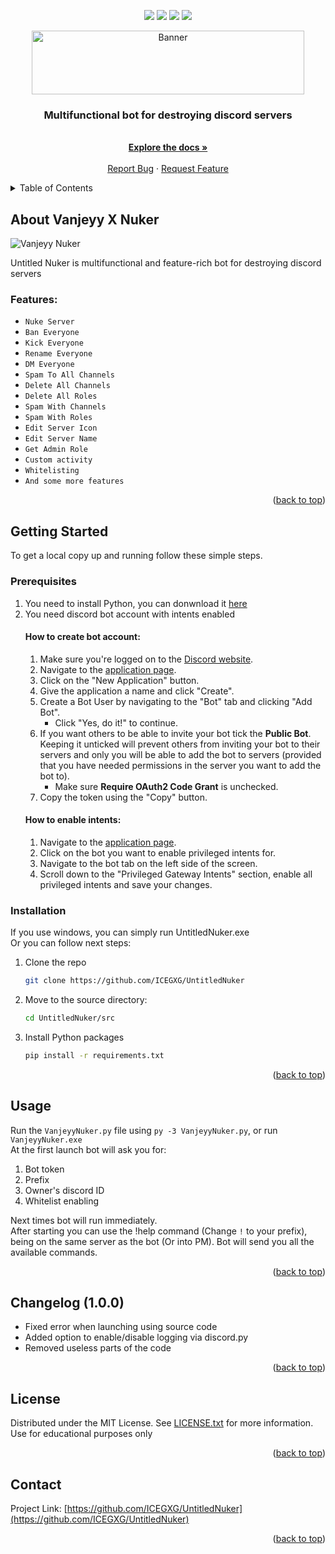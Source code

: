<div id="top"></div>
<p align="center">
<img src=https://img.shields.io/github/stars/ICEGXG/vanjeyynuker?color=6699ff&style=for-the-badge />
<img src=https://img.shields.io/github/forks/ICEGXG/vanjeyynuker?color=6699ff&style=for-the-badge />
<img src=https://img.shields.io/github/issues/ICEGXG/vanjeyynuker?color=6699ff&style=for-the-badge />
<img src=https://img.shields.io/github/license/ICEGXG/vanjeyynuker?color=6699ff&style=for-the-badge />
</p>
<p align="center">
  <a href="https://github.com/othneildrew/Best-README-Template">
    <img src="assets/banner.png" alt="Banner" width="436" height="102">
  </a>
  
  <h3 align="center">Multifunctional bot for destroying discord servers</h3>
  <p align="center">
    <br />
    <a href="https://github.com/Frenzyyxcheats/VanjeyyXNuker"><strong>Explore the docs »</strong></a>
    <br />
    <br />
    <a href="https://github.com/Frenzyyxcheats/VanjeyyXNuker/issues">Report Bug</a>
    ·
    <a href="https://github.com/Frenzyyxcheats/VanjeyyXNuker/issues">Request Feature</a>
  </p>
</p>

<details>
  <summary>Table of Contents</summary>
  <ol>
    <li>
      <a href="#about-the-project">About The Project</a>
    </li>
    <li>
      <a href="#getting-started">Getting Started</a>
      <ul>
        <li><a href="#prerequisites">Prerequisites</a></li>
          <ul>
            <li><a href="#how-to-create-bot-account">How to create bot account</a></li>
            <li><a href="#how-to-enable-intents">How to enable intents</a></li>
          </ul>
        <li><a href="#installation">Installation</a></li>
      </ul>
    </li>
    <li><a href="#changelog">Changelog</a></li>
    <li><a href="#usage">Usage</a></li>
    <li><a href="#license">License</a></li>
    <li><a href="#contact">Contact</a></li>
  </ol>
</details>

## About Vanjeyy X Nuker

<img src="assets/screenshot.png" alt="Vanjeyy Nuker">

Untitled Nuker is multifunctional and feature-rich bot for destroying discord servers

### Features:
* `Nuke Server`
* `Ban Everyone`
* `Kick Everyone`
* `Rename Everyone`
* `DM Everyone`
* `Spam To All Channels`
* `Delete All Channels`
* `Delete All Roles`
* `Spam With Channels`
* `Spam With Roles`
* `Edit Server Icon`
* `Edit Server Name`  
* `Get Admin Role`
* `Custom activity`
* `Whitelisting`
* `And some more features`

<p align="right">(<a href="#top">back to top</a>)</p>

## Getting Started
To get a local copy up and running follow these simple steps.

### Prerequisites
1. You need to install Python, you can donwnload it [here](https://www.python.org)
2. You need discord bot account with intents enabled
    #### How to create bot account:
    1. Make sure you're logged on to the [Discord website](https://discord.com).
    2. Navigate to the [application page](https://discord.com/developers/applications).
    3. Click on the "New Application" button.  
    4. Give the application a name and click "Create".  
    5. Create a Bot User by navigating to the "Bot" tab and clicking "Add Bot".
        * Click "Yes, do it!" to continue.  
    6. If you want others to be able to invite your bot tick the **Public Bot**. Keeping it unticked will prevent others from inviting your bot to their servers and only you will be able to add the bot to servers (provided that you have needed permissions in the server you want to add the bot to).
        * Make sure **Require OAuth2 Code Grant** is unchecked.  
    7. Copy the token using the "Copy" button.
    #### How to enable intents:
    1. Navigate to the [application page](https://discord.com/developers/applications).
    2. Click on the bot you want to enable privileged intents for.
    3. Navigate to the bot tab on the left side of the screen.
    4. Scroll down to the "Privileged Gateway Intents" section, enable all privileged intents and save your changes.

### Installation
If you use windows, you can simply run UntitledNuker.exe  
Or you can follow next steps:
1. Clone the repo
   ```sh
   git clone https://github.com/ICEGXG/UntitledNuker
   ```
2. Move to the source directory:
   ```sh
   cd UntitledNuker/src
   ```
3. Install Python packages
   ```sh
   pip install -r requirements.txt
   ```
<p align="right">(<a href="#top">back to top</a>)</p>

## Usage
Run the `VanjeyyNuker.py` file using `py -3 VanjeyyNuker.py`, or run `VanjeyyNuker.exe`  
At the first launch bot will ask you for:
   1. Bot token
   2. Prefix
   3. Owner's discord ID  
   4. Whitelist enabling

Next times bot will run immediately.  
After starting you can use the !help command (Change `!` to your prefix), being on the same server as the bot (Or into PM). Bot will send you all the available commands.
<p align="right">(<a href="#top">back to top</a>)</p>

## Changelog (1.0.0)
* Fixed error when launching using source code
* Added option to enable/disable logging via discord.py
* Removed useless parts of the code
<p align="right">(<a href="#top">back to top</a>)</p>

## License
Distributed under the MIT License. See [LICENSE.txt](LICENSE.txt) for more information.  
Use for educational purposes only
<p align="right">(<a href="#top">back to top</a>)</p>

## Contact
Project Link: [https://github.com/ICEGXG/UntitledNuker](https://github.com/ICEGXG/UntitledNuker)  
  
<p align="right">(<a href="#top">back to top</a>)</p>
